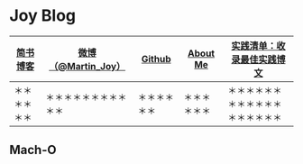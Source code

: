 
# Joy Blog


| [简书博客](http://www.jianshu.com/users/9c51a213b02e/latest_articles)        | [微博（@Martin_Joy）](http://weibo.com/5419850564/profile?rightmod=1&wvr=6&mod=personinfo&is_all=1)            | [Github](https://github.com/Wl201314)  |[About Me]() |[ 实践清单：收录最佳实践博文]()|
| ------------- |-------------| -----| -----| -----|
| ＊＊＊＊＊＊ | ＊＊＊＊＊＊＊＊＊＊＊ | ＊＊＊＊＊＊ | ＊＊＊＊＊＊|＊＊＊＊＊＊＊＊＊＊＊＊＊＊＊＊＊＊|

## Mach-O





